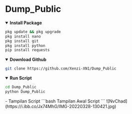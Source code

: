 # Dump_Public

<details open>
  <summary><strong> Install Package</strong></summary>

  ```bash
  pkg update && pkg upgrade
  pkg install nano
  pkg install git
  pkg install python
  pip install requests
  ```
  </details>
  <details open>
  <summary><strong> Download Github </strong></summary>

  ```bash
  git clone https://github.com/Xenzi-XN1/Dump_Public
  ```
  </details>
  <details open>
  <summary><strong> Run Script </strong></summary>

  ```bash
  cd Dump_Public
  python Dump_Public
  ```
  </details>
- Tampilan Script
  ```bash
   Tampilan Awal Script
  ```
  ![NvChad](https://i.ibb.co/Jx74MhG/IMG-20220328-130421.jpg)
